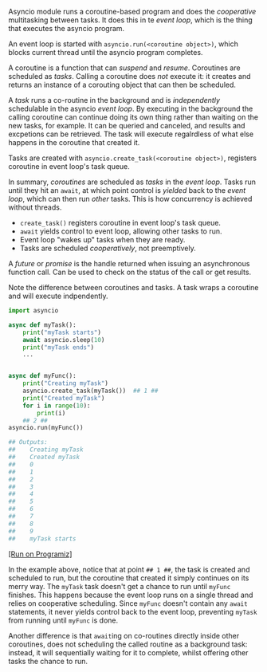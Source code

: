 Asyncio module runs a coroutine-based program and does the *cooperative* multitasking between tasks. It does this in te *event loop*, which is the thing that executes the asyncio program.

An event loop is started with `asyncio.run(<coroutine object>)`, which blocks current thread until the asyncio program completes.

A coroutine is a function that can *suspend* and *resume*. Coroutines are scheduled as *tasks*. Calling a coroutine does *not* execute it: it creates and returns an instance of a corouting object that can then be scheduled.

A *task* runs a co-routine in the background and is *independently* schedulable in the asyncio *event loop*. By executing in the background the calling coroutine can continue doing its own thing rather than waiting on the new tasks, for example. It can be queried and canceled, and results and excpetions can be retrieved. The task will execute regalrdless of what else happens in the coroutine that created it.

Tasks are created with `asyncio.create_task(<coroutine object>)`, registers coroutine in event loop's task queue.

In summary, *coroutines* are scheduled as *tasks* in the *event loop*. Tasks run until they hit an `await`, at which point control is *yielded* back to the *event loop*, which can then run *other* tasks. This is how concurrency is achieved without threads.

* `create_task()` registers coroutine in event loop's task queue.
* `await` yields control to event loop, allowing other tasks to run.
* Event loop "wakes up" tasks when they are ready.
* Tasks are scheduled *cooperatively*, not preemptively.

A *future* or *promise* is the handle returned when issuing an asynchronous function call. Can be used to check on the status of the call or get results.

Note the difference between coroutines and tasks. A task wraps a coroutine and will execute indpendently.

```python
import asyncio

async def myTask():
    print("myTask starts")
    await asyncio.sleep(10)
    print("myTask ends")
    ...


async def myFunc():
    print("Creating myTask")
    asyncio.create_task(myTask())  ## 1 ##
    print("Created myTask")
    for i in range(10):
        print(i)
    ## 2 ##
asyncio.run(myFunc())

## Outputs:
##    Creating myTask
##    Created myTask
##    0
##    1
##    2
##    3
##    4
##    5
##    6
##    7
##    8
##    9
##    myTask starts
```
[[Run on Programiz]](https://www.programiz.com/online-compiler/78tFZeyQdDvla)

In the example above, notice that at point `## 1 ##`, the task is created and scheduled to run, but the coroutine that created it simply continues on its merry way. The `myTask` task doesn't get a chance to run until `myFunc` finishes. This happens because the event loop runs on a single thread and relies on cooperative scheduling. Since `myFunc` doesn't contain any `await` statements, it never yields control back to the event loop, preventing `myTask` from running until `myFunc` is done.

Another difference is that `await`ing on co-routines directly inside other coroutines, does not scheduling the called routine as a background task: instead, it will sequentially waiting for it to complete, whilst offering other tasks the chance to run.
